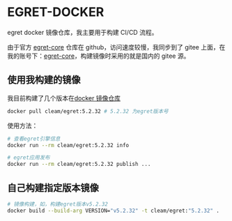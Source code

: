# EGRET-DOCKER

egret docker 镜像仓库，我主要用于构建 CI/CD 流程。

由于官方 [egret-core](https://github.com/egret-labs/egret-core) 仓库在 github，访问速度较慢，我同步到了 gitee 上面，在我的账号下：[egret-core](https://gitee.com/lizhigao/egret-core)，构建镜像时采用的就是国内的 gitee 源。

## 使用我构建的镜像

我目前构建了几个版本在[docker 镜像仓库](https://hub.docker.com)

```sh
docker pull cleam/egret:5.2.32 # 5.2.32 为egret版本号
```

使用方法：

```sh
# 查看egret引擎信息
docker run --rm cleam/egret:5.2.32 info

# egret应用发布
docker run --rm cleam/egret:5.2.32 publish ...
```

## 自己构建指定版本镜像

```sh
# 镜像构建，如，构建egret版本v5.2.32
docker build --build-arg VERSION="v5.2.32" -t cleam/egret:"5.2.32" .
```
